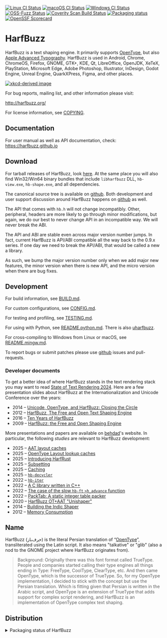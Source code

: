 [![Linux CI Status](https://github.com/harfbuzz/harfbuzz/actions/workflows/linux.yml/badge.svg)](https://github.com/harfbuzz/harfbuzz/actions/workflows/linux.yml)
[![macoOS CI Status](https://github.com/harfbuzz/harfbuzz/actions/workflows/macos.yml/badge.svg)](https://github.com/harfbuzz/harfbuzz/actions/workflows/macos.yml)
[![Windows CI Status](https://github.com/harfbuzz/harfbuzz/actions/workflows/msvc.yml/badge.svg)](https://github.com/harfbuzz/harfbuzz/actions/workflows/msvc.yml)
[![OSS-Fuzz Status](https://oss-fuzz-build-logs.storage.googleapis.com/badges/harfbuzz.svg)](https://oss-fuzz-build-logs.storage.googleapis.com/index.html#harfbuzz)
[![Coverity Scan Build Status](https://scan.coverity.com/projects/15166/badge.svg)](https://scan.coverity.com/projects/harfbuzz)
[![Packaging status](https://repology.org/badge/tiny-repos/harfbuzz.svg)](https://repology.org/project/harfbuzz/versions)
[![OpenSSF Scorecard](https://api.securityscorecards.dev/projects/github.com/harfbuzz/harfbuzz/badge)](https://securityscorecards.dev/viewer/?uri=github.com/harfbuzz/harfbuzz)


# HarfBuzz

HarfBuzz is a text shaping engine. It primarily supports [OpenType][1], but also
[Apple Advanced Typography][2]. HarfBuzz is used in Android, Chrome,
ChromeOS, Firefox, GNOME, GTK+, KDE, Qt, LibreOffice, OpenJDK, XeTeX,
PlayStation, Microsoft Edge, Adobe Photoshop, Illustrator, InDesign,
Godot Engine, Unreal Engine, QuarkXPress, Figma, and other places.

[![xkcd-derived image](xkcd.png)](https://xkcd.com/2347/)

For bug reports, mailing list, and other information please visit:

  http://harfbuzz.org/

For license information, see [COPYING](COPYING).

## Documentation

For user manual as well as API documentation, check: https://harfbuzz.github.io

## Download

For tarball releases of HarfBuzz, look [here][3]. At the same place you
will also find Win32/Win64 binary bundles that include `libharfbuzz` DLL,
`hb-view.exe`, `hb-shape.exe`, and all dependencies.

The canonical source tree is available on [github][4].
Both development and user support discussion around HarfBuzz happens on
[github][4] as well.

The API that comes with `hb.h` will not change incompatibly. Other, peripheral,
headers are more likely to go through minor modifications, but again, we do our
best to never change API in an incompatible way. We will never break the ABI.

The API and ABI are stable even across major version number jumps. In fact,
current HarfBuzz is API/ABI compatible all the way back to the 0.9.x series.
If one day we need to break the API/ABI, that would be called a new a library.

As such, we bump the major version number only when we add major new features,
the minor version when there is new API, and the micro version when there
are bug fixes.

## Development

For build information, see [BUILD.md](BUILD.md).

For custom configurations, see [CONFIG.md](CONFIG.md).

For testing and profiling, see [TESTING.md](TESTING.md).

For using with Python, see [README.python.md](README.python.md). There is also [uharfbuzz](https://github.com/harfbuzz/uharfbuzz).

For cross-compiling to Windows from Linux or macOS, see [README.mingw.md](README.mingw.md).

To report bugs or submit patches please use [github][4] issues and pull-requests.

### Developer documents

To get a better idea of where HarfBuzz stands in the text rendering stack you
may want to read [State of Text Rendering 2024][6].
Here are a few presentation slides about HarfBuzz at the
Internationalization and Unicode Conference over the years:

- 2014 – [Unicode, OpenType, and HarfBuzz: Closing the Circle][7]
- 2012 – [HarfBuzz, The Free and Open Text Shaping Engine][8]
- 2016 – [Ten Years of HarfBuzz][20]
- 2009 – [HarfBuzz: the Free and Open Shaping Engine][9]

More presentations and papers are available on [behdad][11]'s website.
In particular, the following _studies_ are relevant to HarfBuzz development:

- 2025 – [AAT layout caches][24]
- 2025 – [OpenType Layout lookup caches][23]
- 2025 – [Introducing HarfRust][22]
- 2025 – [Subsetting][21]
- 2025 – [Caching][12]
- 2025 – [`hb-decycler`][13]
- 2022 – [`hb-iter`][14]
- 2022 – [A C library written in C++][15]
- 2022 – [The case of the slow `hb-ft` `>h_advance` function][18]
- 2022 – [PackTab: A static integer table packer][16]
- 2020 – [HarfBuzz OT+AAT "Unishaper"][19]
- 2014 – [Building the Indic Shaper][17]
- 2012 – [Memory Consumption][10]


## Name

HarfBuzz (حرف‌باز) is the literal Persian translation of “[OpenType][1]”,
transliterated using the Latin script. It also means "talkative" or
"glib" (also a nod to the GNOME project where HarfBuzz originates from).

> Background: Originally there was this font format called TrueType. People and
> companies started calling their type engines all things ending in Type:
> FreeType, CoolType, ClearType, etc. And then came OpenType, which is the
> successor of TrueType. So, for my OpenType implementation, I decided to stick
> with the concept but use the Persian translation. Which is fitting given that
> Persian is written in the Arabic script, and OpenType is an extension of
> TrueType that adds support for complex script rendering, and HarfBuzz is an
> implementation of OpenType complex text shaping.

## Distribution

<details>
  <summary>Packaging status of HarfBuzz</summary>

[![Packaging status](https://repology.org/badge/vertical-allrepos/harfbuzz.svg?header=harfbuzz)](https://repology.org/project/harfbuzz/versions)

</details>

[1]: https://docs.microsoft.com/en-us/typography/opentype/spec/
[2]: https://developer.apple.com/fonts/TrueType-Reference-Manual/RM06/Chap6AATIntro.html
[3]: https://github.com/harfbuzz/harfbuzz/releases
[4]: https://github.com/harfbuzz/harfbuzz
[6]: https://behdad.org/text2024
[7]: https://docs.google.com/presentation/d/1x97pfbB1gbD53Yhz6-_yBUozQMVJ_5yMqqR_D-R7b7I/preview
[8]: https://docs.google.com/presentation/d/1ySTZaXP5XKFg0OpmHZM00v5b17GSr3ojnzJekl4U8qI/preview
[9]: https://behdad.org/doc/harfbuzz2009-slides.pdf
[10]: https://docs.google.com/document/d/12jfNpQJzeVIAxoUSpk7KziyINAa1msbGliyXqguS86M/preview
[11]: https://behdad.org/
[12]: https://docs.google.com/document/d/1_VgObf6Je0J8byMLsi7HCQHnKo2emGnx_ib_sHo-bt4/preview
[13]: https://docs.google.com/document/d/1Y-u08l9YhObRVObETZt1k8f_5lQdOix9TRH3zEXaoAw/preview
[14]: https://docs.google.com/document/d/1o-xvxCbgMe9JYFHLVnPjk01ZY_8Cj0vB9-KTI1d0nyk/preview
[15]: https://docs.google.com/document/d/18hI56KJpvXtwWbc9QSaz9zzhJwIMnrJ-zkAaKS-W-8k/preview
[16]: https://docs.google.com/document/d/1Xq3owVt61HVkJqbLFHl73il6pcTy6PdPJJ7bSouQiQw/preview
[17]: https://docs.google.com/document/d/1wMPwVNBvsIriamcyBO5aNs7Cdr8lmbwLJ8GmZBAswF4/preview
[18]: https://docs.google.com/document/d/1wskYbA-czBt57oH9gEuGf3sWbTx7bfOiEIcDs36-heo/preview
[19]: https://prezi.com/view/THNPJGFVDUCWoM20syev/
[20]: https://behdad.org/doc/harfbuzz10years-slides.pdf
[21]: https://docs.google.com/document/d/1_vZrt97OorJ0jA1YzJ29LRcGr3YGrNJANdOABjVZGEs/preview
[22]: https://docs.google.com/document/d/1aH_waagdEM5UhslQxCeFEb82ECBhPlZjy5_MwLNLBYo/preview
[23]: https://docs.google.com/document/d/1hRd5oYQJLrt0JuwWhEJWi7wh_9rbaIJkX6IR9DW7rZQ/preview
[24]: https://docs.google.com/document/d/1a3K6fHjsiWW36vSzwJwCwEBOgznunKs80PSpBbpfHiA/preview
